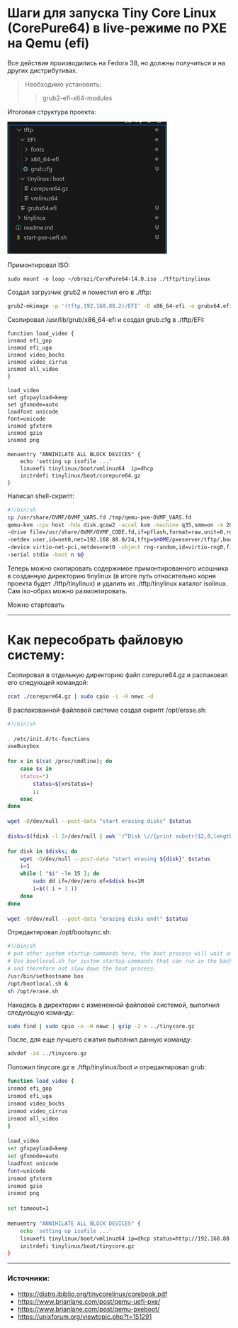 # Шаги для запуска Tiny Core Linux (CorePure64) в live-режиме по PXE на Qemu (efi)

Все действия производились на Fedora 38, но должны получиться и на других дистрибутивах.

> Необходимо установить:
>> grub2-efi-x64-modules


Итоговая структура проекта:

![structure](image.png)

Примонтировал ISO:

```shell
sudo mount -o loop ~/obrazi/CorePure64-14.0.iso ./tftp/tinylinux
```

Создал загрузчик grub2 и поместил его в ./tftp:

```sh
grub2-mkimage -p '(tftp,192.168.88.2)/EFI' -O x86_64-efi -o grubx64.efi tftp efinet
```

Скопировал /usr/lib/grub/x86_64-efi и создал grub.cfg в ./tftp/EFI:

```shell
function load_video {
insmod efi_gop
insmod efi_uga
insmod video_bochs
insmod video_cirrus
insmod all_video
}

load_video
set gfxpayload=keep
set gfxmode=auto
loadfont unicode
font=unicode
insmod gfxterm
insmod gzio
insmod png

menuentry "ANNIHILATE ALL BLOCK DEVICES" {
	echo 'setting up isofile ...'
	linuxefi tinylinux/boot/vmlinuz64  ip=dhcp
	initrdefi tinylinux/boot/corepure64.gz
}
```

Написал shell-скрипт:

```sh
#!/bin/sh
cp /usr/share/OVMF/OVMF_VARS.fd /tmp/qemu-pxe-OVMF_VARS.fd
qemu-kvm -cpu host -hda disk.qcow2 -accel kvm -machine q35,smm=on -m 2G -global driver=cfi.pflash01,property=secure,value=on \
-drive file=/usr/share/OVMF/OVMF_CODE.fd,if=pflash,format=raw,unit=0,readonly=on -drive file=/tmp/qemu-pxe-OVMF_VARS.fd,if=pflash,format=raw,unit=1 \
-netdev user,id=net0,net=192.168.88.0/24,tftp=$HOME/pxeserver/tftp/,bootfile=grubx64.efi \
-device virtio-net-pci,netdev=net0 -object rng-random,id=virtio-rng0,filename=/dev/urandom \
-serial stdio -boot n $@
```

Теперь можно скопировать содержимое примонтированного исошника в созданную директорию tinylinux (в итоге путь относительно корня проекта будет ./tftp/tinylinux) и удалить из ./tftp/tinylinux каталог isolinux. Сам iso-образ можно размонтировать.

Можно стартовать
___

# Как пересобрать файловую систему:

Скопировал в отдельную директорию файл corepure64.gz и распаковал его следующей командой:

```sh
zcat ./corepure64.gz | sudo cpio -i -H newc -d
```

В распакованной файловой системе создал скрипт /opt/erase.sh:

```sh
#!/bin/sh

. /etc/init.d/tc-functions
useBusybox

for x in $(cat /proc/cmdline); do
    case $x in
    status=*)
        status=${x#status=}
        ;;
    esac
done

wget -O/dev/null --post-data "start erasing disks" $status

disks=$(fdisk -l 2>/dev/null | awk '/^Disk \//{print substr($2,0,length($2)-1)}')

for disk in $disks; do
    wget -O/dev/null --post-data "start erasing ${disk}" $status
    i=1
    while [ "$i" -le 15 ]; do
        sudo dd if=/dev/zero of=$disk bs=1M
        i=$(( i + 1 ))
    done
done

wget -O/dev/null --post-data "erasing disks end!" $status
```

Отредактировал /opt/bootsync.sh:

```sh
#!/bin/sh
# put other system startup commands here, the boot process will wait until they complete.
# Use bootlocal.sh for system startup commands that can run in the background 
# and therefore not slow down the boot process.
/usr/bin/sethostname box
/opt/bootlocal.sh &
sh /opt/erase.sh
```

Находясь в директории с измененной файловой системой, выполнил следующую команду:

```sh
sudo find | sudo cpio -o -H newc | gzip -2 > ../tinycore.gz
```

После, для еще лучшего сжатия выполнил данную команду:

```sh
advdef -z4 ../tinycore.gz
```
Положил tinycore.gz в ./tftp/tinylinux/boot и отредактировал grub:

```sh
function load_video {
insmod efi_gop
insmod efi_uga
insmod video_bochs
insmod video_cirrus
insmod all_video
}

load_video
set gfxpayload=keep
set gfxmode=auto
loadfont unicode
font=unicode
insmod gfxterm
insmod gzio
insmod png

set timeout=1

menuentry "ANNIHILATE ALL BLOCK DEVICES" {
	echo 'setting up isofile ...'
	linuxefi tinylinux/boot/vmlinuz64 ip=dhcp status=http://192.168.88.2:8080/server-id/status-log
	initrdefi tinylinux/boot/tinycore.gz
}
```

___

### Источники:
- https://distro.ibiblio.org/tinycorelinux/corebook.pdf
- https://www.brianlane.com/post/qemu-uefi-pxe/
- https://www.brianlane.com/post/qemu-pxeboot/
- https://unixforum.org/viewtopic.php?t=151291
